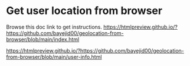 # Get user location from browser

Browse this doc link to get instructions.
https://htmlpreview.github.io/?https://github.com/bayejid00/geolocation-from-browser/blob/main/index.html

https://htmlpreview.github.io/?https://github.com/bayejid00/geolocation-from-browser/blob/main/user-info.html
